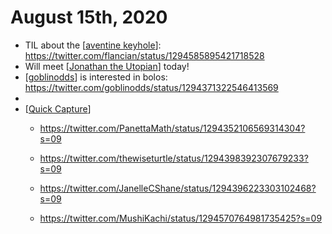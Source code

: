# August 15th, 2020
- TIL about the [[aventine keyhole]]: https://twitter.com/flancian/status/1294585895421718528
- Will meet [[Jonathan the Utopian]] today!
- [[goblinodds]] is interested in bolos: https://twitter.com/goblinodds/status/1294371322546413569
- 
- [[Quick Capture]]
    - https://twitter.com/PanettaMath/status/1294352106569314304?s=09


    - https://twitter.com/thewiseturtle/status/1294398392307679233?s=09


    - https://twitter.com/JanelleCShane/status/1294396223303102468?s=09


    - https://twitter.com/MushiKachi/status/1294570764981735425?s=09



[//begin]: # "Autogenerated link references for markdown compatibility"
[aventine keyhole]: ../aventine-keyhole.md "Aventine Keyhole"
[Jonathan the Utopian]: ../jonathan-the-utopian.md "Jonathan the Utopian"
[goblinodds]: ../goblinodds.md "Goblinodds"
[Quick Capture]: ../quick-capture.md "Quick Capture"
[//end]: # "Autogenerated link references"